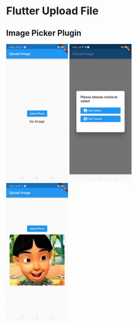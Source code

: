 # Flutter Upload File

## Image Picker Plugin
<div>
  <img src="images/1.jpeg" width="33%">
  <img src="images/2.jpeg" width="33%"> 
  <img src="images/3.jpeg" width="33%">
</div>

